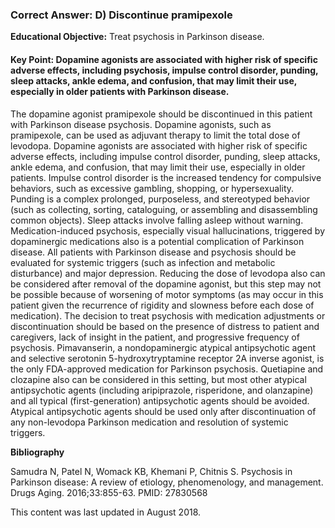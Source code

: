 
### Correct Answer: D) Discontinue pramipexole 

**Educational Objective:** Treat psychosis in Parkinson disease.

#### **Key Point:** Dopamine agonists are associated with higher risk of specific adverse effects, including psychosis, impulse control disorder, punding, sleep attacks, ankle edema, and confusion, that may limit their use, especially in older patients with Parkinson disease.

The dopamine agonist pramipexole should be discontinued in this patient with Parkinson disease psychosis. Dopamine agonists, such as pramipexole, can be used as adjuvant therapy to limit the total dose of levodopa. Dopamine agonists are associated with higher risk of specific adverse effects, including impulse control disorder, punding, sleep attacks, ankle edema, and confusion, that may limit their use, especially in older patients. Impulse control disorder is the increased tendency for compulsive behaviors, such as excessive gambling, shopping, or hypersexuality. Punding is a complex prolonged, purposeless, and stereotyped behavior (such as collecting, sorting, cataloguing, or assembling and disassembling common objects). Sleep attacks involve falling asleep without warning. Medication-induced psychosis, especially visual hallucinations, triggered by dopaminergic medications also is a potential complication of Parkinson disease. All patients with Parkinson disease and psychosis should be evaluated for systemic triggers (such as infection and metabolic disturbance) and major depression. Reducing the dose of levodopa also can be considered after removal of the dopamine agonist, but this step may not be possible because of worsening of motor symptoms (as may occur in this patient given the recurrence of rigidity and slowness before each dose of medication). The decision to treat psychosis with medication adjustments or discontinuation should be based on the presence of distress to patient and caregivers, lack of insight in the patient, and progressive frequency of psychosis.
Pimavanserin, a nondopaminergic atypical antipsychotic agent and selective serotonin 5-hydroxytryptamine receptor 2A inverse agonist, is the only FDA-approved medication for Parkinson psychosis. Quetiapine and clozapine also can be considered in this setting, but most other atypical antipsychotic agents (including aripiprazole, risperidone, and olanzapine) and all typical (first-generation) antipsychotic agents should be avoided. Atypical antipsychotic agents should be used only after discontinuation of any non-levodopa Parkinson medication and resolution of systemic triggers.

**Bibliography**

Samudra N, Patel N, Womack KB, Khemani P, Chitnis S. Psychosis in Parkinson disease: A review of etiology, phenomenology, and management. Drugs Aging. 2016;33:855-63. PMID: 27830568

This content was last updated in August 2018.